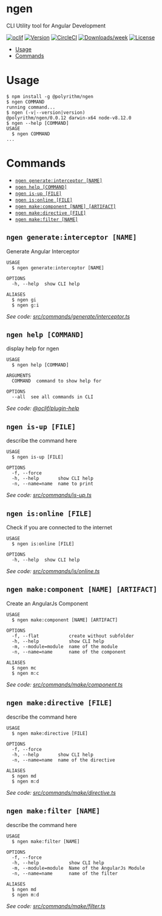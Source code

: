 ngen
====

CLI Utility tool for Angular Development

[![oclif](https://img.shields.io/badge/cli-oclif-brightgreen.svg)](https://oclif.io)
[![Version](https://img.shields.io/npm/v/ngen.svg)](https://npmjs.org/package/ngen)
[![CircleCI](https://circleci.com/gh/Polyrithm/ngen/tree/master.svg?style=shield)](https://circleci.com/gh/Polyrithm/ngen/tree/master)
[![Downloads/week](https://img.shields.io/npm/dw/ngen.svg)](https://npmjs.org/package/ngen)
[![License](https://img.shields.io/npm/l/ngen.svg)](https://github.com/Polyrithm/ngen/blob/master/package.json)

<!-- toc -->
* [Usage](#usage)
* [Commands](#commands)
<!-- tocstop -->
# Usage
<!-- usage -->
```sh-session
$ npm install -g @polyrithm/ngen
$ ngen COMMAND
running command...
$ ngen (-v|--version|version)
@polyrithm/ngen/0.0.12 darwin-x64 node-v8.12.0
$ ngen --help [COMMAND]
USAGE
  $ ngen COMMAND
...
```
<!-- usagestop -->
# Commands
<!-- commands -->
* [`ngen generate:interceptor [NAME]`](#ngen-generateinterceptor-name)
* [`ngen help [COMMAND]`](#ngen-help-command)
* [`ngen is-up [FILE]`](#ngen-is-up-file)
* [`ngen is:online [FILE]`](#ngen-isonline-file)
* [`ngen make:component [NAME] [ARTIFACT]`](#ngen-makecomponent-name-artifact)
* [`ngen make:directive [FILE]`](#ngen-makedirective-file)
* [`ngen make:filter [NAME]`](#ngen-makefilter-name)

## `ngen generate:interceptor [NAME]`

Generate Angular Interceptor

```
USAGE
  $ ngen generate:interceptor [NAME]

OPTIONS
  -h, --help  show CLI help

ALIASES
  $ ngen gi
  $ ngen g:i
```

_See code: [src/commands/generate/interceptor.ts](https://github.com/Polyrithm/ngen/blob/v0.0.12/src/commands/generate/interceptor.ts)_

## `ngen help [COMMAND]`

display help for ngen

```
USAGE
  $ ngen help [COMMAND]

ARGUMENTS
  COMMAND  command to show help for

OPTIONS
  --all  see all commands in CLI
```

_See code: [@oclif/plugin-help](https://github.com/oclif/plugin-help/blob/v2.1.3/src/commands/help.ts)_

## `ngen is-up [FILE]`

describe the command here

```
USAGE
  $ ngen is-up [FILE]

OPTIONS
  -f, --force
  -h, --help       show CLI help
  -n, --name=name  name to print
```

_See code: [src/commands/is-up.ts](https://github.com/Polyrithm/ngen/blob/v0.0.12/src/commands/is-up.ts)_

## `ngen is:online [FILE]`

Check if you are connected to the internet

```
USAGE
  $ ngen is:online [FILE]

OPTIONS
  -h, --help  show CLI help
```

_See code: [src/commands/is/online.ts](https://github.com/Polyrithm/ngen/blob/v0.0.12/src/commands/is/online.ts)_

## `ngen make:component [NAME] [ARTIFACT]`

Create an AngularJs Component

```
USAGE
  $ ngen make:component [NAME] [ARTIFACT]

OPTIONS
  -f, --flat           create without subfolder
  -h, --help           show CLI help
  -m, --module=module  name of the module
  -n, --name=name      name of the component

ALIASES
  $ ngen mc
  $ ngen m:c
```

_See code: [src/commands/make/component.ts](https://github.com/Polyrithm/ngen/blob/v0.0.12/src/commands/make/component.ts)_

## `ngen make:directive [FILE]`

describe the command here

```
USAGE
  $ ngen make:directive [FILE]

OPTIONS
  -f, --force
  -h, --help       show CLI help
  -n, --name=name  name of the directive

ALIASES
  $ ngen md
  $ ngen m:d
```

_See code: [src/commands/make/directive.ts](https://github.com/Polyrithm/ngen/blob/v0.0.12/src/commands/make/directive.ts)_

## `ngen make:filter [NAME]`

describe the command here

```
USAGE
  $ ngen make:filter [NAME]

OPTIONS
  -f, --force
  -h, --help           show CLI help
  -m, --module=module  Name of the AngularJs Module
  -n, --name=name      name of the filter

ALIASES
  $ ngen md
  $ ngen m:d
```

_See code: [src/commands/make/filter.ts](https://github.com/Polyrithm/ngen/blob/v0.0.12/src/commands/make/filter.ts)_
<!-- commandsstop -->
